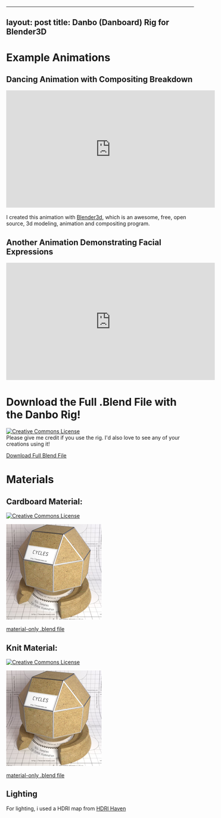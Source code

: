   ---
layout: post
title: Danbo (Danboard) Rig for Blender3D
---

Example Animations
===========

Dancing Animation with Compositing Breakdown
--------------------------------------------
<iframe width="560" height="315" src="https://www.youtube.com/embed/UiOKjS8_mDA" frameborder="0" allowfullscreen></iframe>

I created this animation with [Blender3d](http://www.blender.org/), which is an awesome, free, open source, 3d modeling, animation and compositing program.

Another Animation Demonstrating Facial Expressions
--------------------------------------------------
<iframe width="560" height="315" src="https://www.youtube.com/embed/XmyqWpWcPVs" frameborder="0" allowfullscreen></iframe>

Download the Full .Blend File with the Danbo Rig!
=================================================
<a rel="license" href="http://creativecommons.org/licenses/by/4.0/"><img alt="Creative Commons License" style="border-width:0" src="https://i.creativecommons.org/l/by/4.0/88x31.png" /></a><br />
Please give me credit if you use the rig. I'd also love to see any of your creations using it!

[Download Full Blend File](/dl/danbo.blend)

Materials
=========

Cardboard Material:
-------------------
<a rel="license" href="http://creativecommons.org/licenses/by/4.0/"><img alt="Creative Commons License" style="border-width:0" src="https://i.creativecommons.org/l/by/4.0/88x31.png" /></a><br />

<a href="/img/mat_cardboard.jpg">
<img alt="cardboard material" src="/img/mat_cardboard.jpg" width="256px" height="256px" />
</a>

[material-only .blend file](/dl/mat_cardboard.blend)

Knit Material:
--------------
<a rel="license" href="http://creativecommons.org/licenses/by/4.0/"><img alt="Creative Commons License" style="border-width:0" src="https://i.creativecommons.org/l/by/4.0/88x31.png" /></a><br />

<a href="/img/mat_knit.jpg">
<img alt="cardboard material" src="/img/mat_cardboard.jpg" width="256px" height="256px" />
</a>

[material-only .blend file](/dl/mat_knit.blend)

Lighting
--------
For lighting, i used a HDRI map from [HDRI Haven](https://hdrihaven.com)

